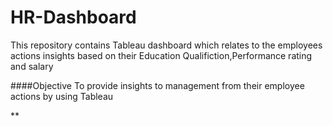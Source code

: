 # HR-Dashboard
 This repository contains Tableau dashboard which relates to the employees actions insights based on their Education Qualifiction,Performance
rating and salary

####Objective
  To provide insights to management from their employee actions by using Tableau

 **
  





       
      
      
